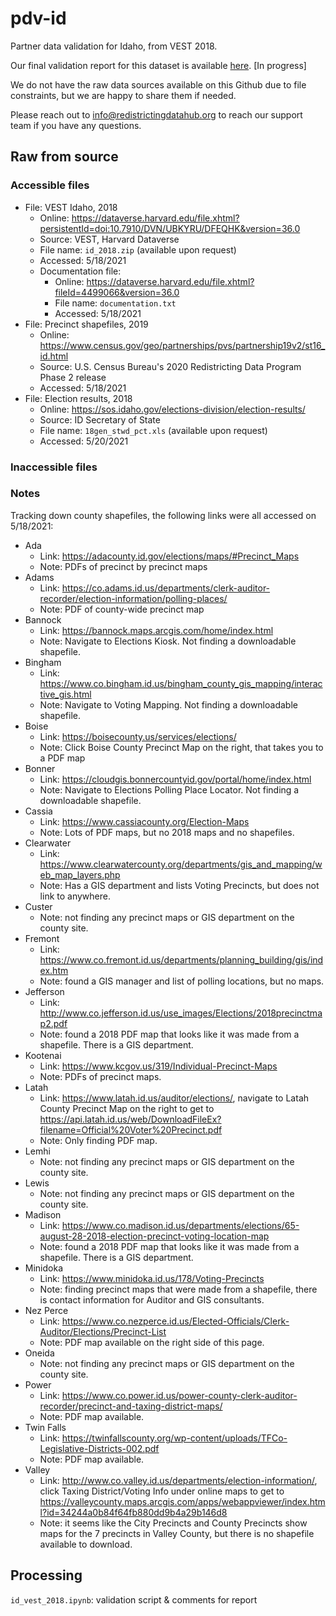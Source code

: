 # pdv-id
Partner data validation for Idaho, from VEST 2018. 

Our final validation report for this dataset is available [here](). [In progress]

We do not have the raw data sources available on this Github due to file constraints, but we are happy to share them if needed. 

Please reach out to info@redistrictingdatahub.org to reach our support team if you have any questions.

## Raw from source

### Accessible files
- File: VEST Idaho, 2018
  - Online: https://dataverse.harvard.edu/file.xhtml?persistentId=doi:10.7910/DVN/UBKYRU/DFEQHK&version=36.0
  - Source: VEST, Harvard Dataverse
  - File name: `id_2018.zip` (available upon request)
  - Accessed: 5/18/2021
  - Documentation file: 
    - Online: https://dataverse.harvard.edu/file.xhtml?fileId=4499066&version=36.0
    - File name: `documentation.txt`
    - Accessed: 5/18/2021
- File: Precinct shapefiles, 2019 
  - Online: https://www.census.gov/geo/partnerships/pvs/partnership19v2/st16_id.html
  - Source: U.S. Census Bureau's 2020 Redistricting Data Program Phase 2 release
  - Accessed: 5/18/2021
- File: Election results, 2018 
  - Online: https://sos.idaho.gov/elections-division/election-results/
  - Source: ID Secretary of State
  - File name: `18gen_stwd_pct.xls` (available upon request)
  - Accessed: 5/20/2021

### Inaccessible files

### Notes

Tracking down county shapefiles, the following links were all accessed on 5/18/2021:  
- Ada
  - Link: https://adacounty.id.gov/elections/maps/#Precinct_Maps 
  - Note: PDFs of precinct by precinct maps
- Adams
  - Link: https://co.adams.id.us/departments/clerk-auditor-recorder/election-information/polling-places/
  - Note: PDF of county-wide precinct map
- Bannock
  - Link: https://bannock.maps.arcgis.com/home/index.html 
  - Note: Navigate to Elections Kiosk. Not finding a downloadable shapefile. 
- Bingham
  - Link: https://www.co.bingham.id.us/bingham_county_gis_mapping/interactive_gis.html
  - Note: Navigate to Voting Mapping. Not finding a downloadable shapefile. 
- Boise
  - Link: https://boisecounty.us/services/elections/
  - Note: Click Boise County Precinct Map on the right, that takes you to a PDF map
- Bonner
  - Link: https://cloudgis.bonnercountyid.gov/portal/home/index.html
  - Note: Navigate to Elections Polling Place Locator. Not finding a downloadable shapefile. 
- Cassia
  - Link: https://www.cassiacounty.org/Election-Maps
  - Note: Lots of PDF maps, but no 2018 maps and no shapefiles. 
- Clearwater
  - Link: https://www.clearwatercounty.org/departments/gis_and_mapping/web_map_layers.php
  - Note: Has a GIS department and lists Voting Precincts, but does not link to anywhere. 
- Custer
  - Note: not finding any precinct maps or GIS department on the county site. 
- Fremont
  - Link: https://www.co.fremont.id.us/departments/planning_building/gis/index.htm
  - Note: found a GIS manager and list of polling locations, but no maps. 
- Jefferson
  - Link: http://www.co.jefferson.id.us/use_images/Elections/2018precinctmap2.pdf
  - Note: found a 2018 PDF map that looks like it was made from a shapefile. There is a GIS department. 
- Kootenai
  - Link: https://www.kcgov.us/319/Individual-Precinct-Maps
  - Note: PDFs of precinct maps. 
- Latah
  - Link: https://www.latah.id.us/auditor/elections/, navigate to Latah County Precinct Map on the right to get to https://api.latah.id.us/web/DownloadFileEx?filename=Official%20Voter%20Precinct.pdf
  - Note: Only finding PDF map. 
- Lemhi
  - Note: not finding any precinct maps or GIS department on the county site. 
- Lewis
  - Note: not finding any precinct maps or GIS department on the county site. 
- Madison
  - Link: https://www.co.madison.id.us/departments/elections/65-august-28-2018-election-precinct-voting-location-map
  - Note: found a 2018 PDF map that looks like it was made from a shapefile. There is a GIS department. 
- Minidoka
  - Link: https://www.minidoka.id.us/178/Voting-Precincts
  - Note: finding precinct maps that were made from a shapefile, there is contact information for Auditor and GIS consultants. 
- Nez Perce
  - Link: https://www.co.nezperce.id.us/Elected-Officials/Clerk-Auditor/Elections/Precinct-List
  - Note: PDF map available on the right side of this page. 
- Oneida
  - Note: not finding any precinct maps or GIS department on the county site. 
- Power
  - Link: https://www.co.power.id.us/power-county-clerk-auditor-recorder/precinct-and-taxing-district-maps/
  - Note: PDF map available. 
- Twin Falls
  - Link: https://twinfallscounty.org/wp-content/uploads/TFCo-Legislative-Districts-002.pdf
  - Note: PDF map available. 
- Valley
  - Link: http://www.co.valley.id.us/departments/election-information/, click Taxing District/Voting Info under online maps to get to https://valleycounty.maps.arcgis.com/apps/webappviewer/index.html?id=34244a0b84f64fb880dd9b4a29b146d8
  - Note: it seems like the City Precincts and County Precincts show maps for the 7 precincts in Valley County, but there is no shapefile available to download. 


## Processing
`id_vest_2018.ipynb`: validation script & comments for report